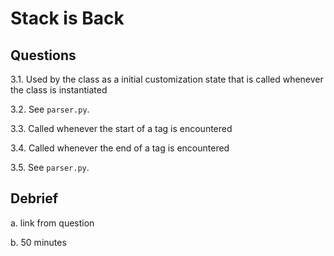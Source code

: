 # Stack is Back

## Questions

3.1. Used by the class as a initial customization state that is called whenever
the class is instantiated

3.2. See `parser.py`.

3.3. Called whenever the start of a tag is encountered

3.4. Called whenever the end of a tag is encountered

3.5. See `parser.py`.

## Debrief

a. link from question

b. 50 minutes
